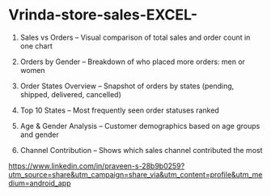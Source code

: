 # Vrinda-store-sales-EXCEL-

1. Sales vs Orders – Visual comparison of total sales and order count in one chart
   
2. Orders by Gender – Breakdown of who placed more orders: men or women
   
3. Order States Overview – Snapshot of orders by states (pending, shipped, delivered, cancelled)
   
4. Top 10 States – Most frequently seen order statuses ranked
   
5. Age & Gender Analysis – Customer demographics based on age groups and gender
   
6. Channel Contribution – Shows which sales channel contributed the most

https://www.linkedin.com/in/praveen-s-28b9b0259?utm_source=share&utm_campaign=share_via&utm_content=profile&utm_medium=android_app
